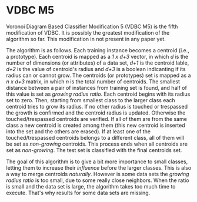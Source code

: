 # VDBC M5

Voronoi Diagram Based Classifier Modification 5 (VDBC M5) is the fifth modification of VDBC. It is possibly the greatest modification of the algorithm so far. This modification in not present in any paper yet.

The algorithm is as follows. Each training instance becomes a centroid (i.e., a prototype). Each centroid is mapped as a *1 x d+3* vector, in which *d* is the number of dimensions (or attributes) of a data set, *d+1* is the centroid lable, *d+2* is the value of centroid's radius and *d+3* is a boolean indicanting if its radius can or cannot grow. The centroids (or prototypes) set is mapped as a *n x d+3* matrix, in which *n* is the total number of centroids. The smallest distance between a pair of instances from training set is found, and half of this value is set as *growing radius ratio*. Each centroid begins with its radius set to zero. Then, starting from smallest class to the larger class each centroid tries to grow its radius. If no other radius is touched or trespassed the growth is confirmed and the centroid radius is updated. Otherwise the touched/trespassed centroids are verified. If all of them are from the same class a new centroid is created among them (this new centroid is inserted into the set and the others are erased). If at least one of the touched/trespassed centroids belongs to a different class, all of them will be set as *non-growing* centroids. This process ends when all centroids are set as *non-growing*. The test set is classified with the final centroids set.

The goal of this algorithm is to give a bit more importance to small classes, letting them to increase their *influence* before the larger classes. This is also a way to merge centroids *naturally*. However is some data sets the *growing radius ratio* is too small, due to some really close neighbors. When the ratio is small and the data set is large, the algorithm takes too much time to execute. That's why results for some data sets are missing.
